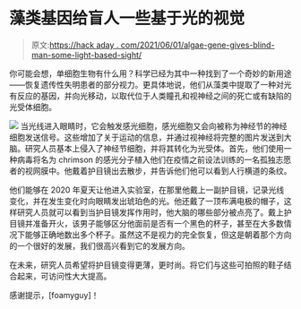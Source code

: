 # 藻类基因给盲人一些基于光的视觉

> 原文:[https://hack aday . com/2021/06/01/algae-gene-gives-blind-man-some-light-based-sight/](https://hackaday.com/2021/06/01/algae-gene-gives-blind-man-some-light-based-sight/)

你可能会想，单细胞生物有什么用？科学已经为其中一种找到了一个奇妙的新用途——恢复遗传性失明患者的部分视力。更具体地说，他们从藻类中提取了一种对光有反应的基因，并向光移动，以取代位于人类瞳孔和视神经之间的死亡或有缺陷的光受体细胞。

[![](../Images/5fa9566fb9c4739b9b44621a75087a31.png)](https://hackaday.com/wp-content/uploads/2021/05/algae-study-test.jpg) 当光线进入眼睛时，它会触发感光细胞，感光细胞又会向被称为神经节的神经细胞发送信号。这些增加了关于运动的信息，并通过视神经将完整的图片发送到大脑。研究人员基本上侵入了神经节细胞，并将其转化为光受体。首先，他们使用一种病毒将名为 chrimson 的感光分子植入他们在疫情之前设法训练的一名孤独志愿者的视网膜中。他戴着护目镜出去散步，并告诉他们他可以看到人行横道的条纹。

他们能够在 2020 年夏天让他进入实验室，在那里他戴上一副护目镜，记录光线变化，并在发生变化时向眼睛发出琥珀色的光。他还戴了一顶布满电极的帽子，这样研究人员就可以看到当护目镜发挥作用时，他大脑的哪些部分被点亮了。戴上护目镜并准备开火，该男子能够区分他面前是否有一个黑色的杯子，甚至在大多数情况下能够正确地数出多个杯子。虽然这不是视力的完全恢复，但这是朝着那个方向的一个很好的发展，我们很高兴看到它的发展方向。

在未来，研究人员希望将护目镜变得更薄，更时尚。将它们与这些可拍照的鞋子结合起来，可访问性大大提高。

感谢提示，[foamyguy]！